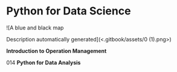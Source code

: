 # Python for Data Science

![A blue and black map

Description automatically generated](<.gitbook/assets/0 (1).png>)

**Introduction to Operation Management**

014 **Python for Data Analysis**
